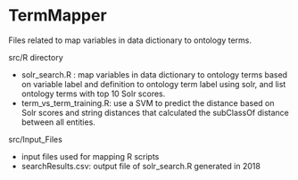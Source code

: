 # TermMapper

Files related to map variables in data dictionary to ontology terms.

src/R directory
- solr_search.R : map variables in data dictionary to ontology terms based on variable label and definition to ontology term label using solr, and list ontology terms with top 10 Solr scores.
- term_vs_term_training.R: use a SVM to predict the distance based on Solr scores and string distances that calculated the subClassOf distance between all entities. 

src/Input_Files
- input files used for mapping R scripts
- searchResults.csv: output file of solr_search.R generated in 2018
